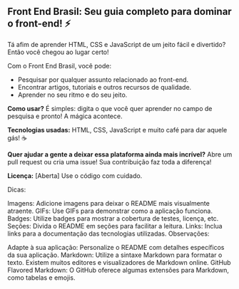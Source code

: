 ## Front End Brasil: Seu guia completo para dominar o front-end! ⚡

Tá afim de aprender HTML, CSS e JavaScript de um jeito fácil e divertido? Então você chegou ao lugar certo! 

Com o Front End Brasil, você pode:
* Pesquisar por qualquer assunto relacionado ao front-end.
* Encontrar artigos, tutoriais e outros recursos de qualidade.
* Aprender no seu ritmo e do seu jeito.

**Como usar?** É simples: digita o que você quer aprender no campo de pesquisa e pronto! A mágica acontece. 

**Tecnologias usadas:** HTML, CSS, JavaScript e muito café para dar aquele gás! ☕

**Quer ajudar a gente a deixar essa plataforma ainda mais incrível?** Abre um pull request ou cria uma issue! Sua contribuição faz toda a diferença!

**Licença:** [Aberta]
Use o código com cuidado.

Dicas:

Imagens: Adicione imagens para deixar o README mais visualmente atraente.
GIFs: Use GIFs para demonstrar como a aplicação funciona.
Badges: Utilize badges para mostrar a cobertura de testes, licença, etc.
Seções: Divida o README em seções para facilitar a leitura.
Links: Inclua links para a documentação das tecnologias utilizadas.
Observações:

Adapte à sua aplicação: Personalize o README com detalhes específicos da sua aplicação.
Markdown: Utilize a sintaxe Markdown para formatar o texto. Existem muitos editores e visualizadores de Markdown online.
GitHub Flavored Markdown: O GitHub oferece algumas extensões para Markdown, como tabelas e emojis.
